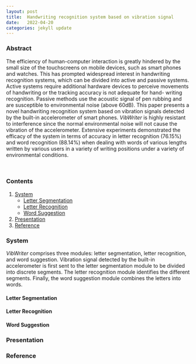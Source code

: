 ```yaml
---
layout: post
title:  Handwriting recognition system based on vibration signal
date:   2022-04-20 
categories: jekyll update
---
```


### Abstract

The efficiency of human-computer interaction is greatly hindered by the small size of the touchscreens on mobile devices, such as smart phones and watches. This has prompted widespread interest in handwriting recognition systems, which can be divided into active and passive systems. Active systems require additional hardware devices to perceive movements of handwriting or the tracking accuracy is not adequate for hand- writing recognition. Passive methods use the acoustic signal of pen rubbing and are susceptible to environmental noise (above 60dB). This paper presents a novel handwriting recognition system based on vibration signals detected by the built-in accelerometer of smart phones. *VibWriter* is highly resistant to interference since the normal environmental noise will not cause the vibration of the accelerometer. Extensive experiments demonstrated the efficacy of the system in terms of accuracy in letter recognition (76.15%) and word recognition (88.14%) when dealing with words of various lengths written by various users in a variety of writing positions under a variety of environmental conditions.


<br />

### Contents
1. [System](#System)
    * [Letter Segmentation](#letter-segmentation)
    * [Letter Recognition](#letter-recognition)
    * [Word Suggestion](#word-suggestion)
2. [Presentation](#presentation)
2. [Reference](#Reference)

### System 

*VibWriter* comprises three modules: letter segmentation, letter recognition, and word suggestion. Vibration signal detected by the built-in accelerometer is first sent to the letter segmentation module to be divided into discrete segments. The letter recognition module identifies the different segments. Finally, the word suggestion module combines the letters into words. 

#### Letter Segmentation

#### Letter Recognition

#### Word Suggestion

### Presentation 

### Reference